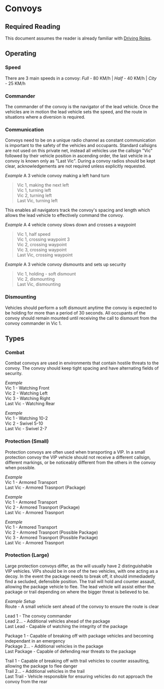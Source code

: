 # Convoys

## Required Reading

This document assumes the reader is already familiar with [Driving Roles](guides/roles/driver.md).

## Operating

### Speed
There are 3 main speeds in a convoy: *Full* - 80 KM/h  |  *Half* - 40 KM/h  |  *City* - 25 KM/h  

### Commander
The commander of the convoy is the navigator of the lead vehicle. Once the vehicles are in motion the lead vehicle sets the speed, and the route in situations where a diversion is required.

### Communication
Convoys need to be on a unique radio channel as constant communication is important to the safety of the vehicles and occupants. Standard callsigns are not used on this private net, instead all vehicles use the callsign "Vic" followed by their vehicle position in ascending order, the last vehicle in a convoy is known only as "Last Vic". During a convoy radios should be kept clear, acknowledgements are not required unless explicitly requested.

*Example* A 3 vehicle convoy making a left hand turn
> Vic 1, making the next left  
> Vic 1, turning left  
> Vic 2, turning left  
> Last Vic, turning left  

This enables all navigators track the convoy's spacing and length which allows the lead vehicle to effectively command the convoy.

*Example* A 4 vehicle convoy slows down and crosses a waypoint
> Vic 1, half speed  
> Vic 1, crossing waypoint 3  
> Vic 2, crossing waypoint  
> Vic 3, crossing waypoint  
> Last Vic, crossing waypoint  

*Example* A 3 vehicle convoy dismounts and sets up security

> Vic 1, holding - soft dismount  
> Vic 2, dismounting  
> Last Vic, dismounting  

### Dismounting

Vehicles should perform a soft dismount anytime the convoy is expected to be holding for more than a period of 30 seconds. All occupants of the convoy should remain mounted until receiving the call to dismount from the convoy commander in Vic 1.


## Types

### Combat

Combat convoys are used in environments that contain hostile threats to the convoy. The convoy should keep tight spacing and have alternating fields of security.

*Example*  
Vic 1 - Watching Front  
Vic 2 - Watching Left  
Vic 3 - Watching Right  
Last Vic - Watching Rear  

*Example*  
Vic 1 - Watching 10-2  
Vic 2 - Swivel 5-10  
Last Vic - Swivel 2-7  

### Protection (Small)

Protection convoys are often used when transporting a VIP. In a small protection convoy the VIP vehicle should not receive a different callsign, different markings, or be noticeably different from the others in the convoy when possible.

*Example*  
Vic 1 - Armored Transport  
Last Vic - Armored Trasnport (Package)

*Example*  
Vic 1 - Armored Transport  
Vic 2 - Armored Trasnport (Package)  
Last Vic - Armored Trasnport

*Example*  
Vic 1 - Armored Transport  
Vic 2 - Armored Trasnport (Possible Package)  
Vic 3 - Armored Trasnport (Possible Package)  
Last Vic - Armored Trasnport

### Protection (Large)

Large protection convoys differ, as the will usually have 2 distinguishable VIP vehicles. VIPs should be in one of the two vehicles, with one acting as a decoy.
In the event the package needs to break off, it should immediadetly find a secluded, defensible position. The trail will hold and counter assault, allowing the package vehicle to flee. The lead vehicle will assist either the package or trail depending on where the bigger threat is believed to be.

*Example Setup*  
Route - A small vehicle sent ahead of the convoy to ensure the route is clear  

Lead 1 - The convoy commander  
Lead 2... - Additional vehicles ahead of the package  
Last Lead - Capable of watching the integrity of the package

Package 1 - Capable of breaking off with package vehicles and becoming independant in an emergency  
Package 2... - Additional vehicles in the package  
Last Package - Capable of defending rear threats to the package  

Trail 1 - Capable of breaking off with trail vehicles to counter assaulting, allowing the package to flee danger  
Trail 2... - Additional vehicles in the trail  
Last Trail - Vehicle responsible for ensuring vehicles do not approach the convoy from the rear  
